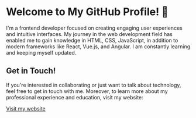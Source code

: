 # Welcome to My GitHub Profile! 👋
I'm a frontend developer focused on creating engaging user experiences and intuitive interfaces. My journey in the web development field has enabled me to gain knowledge in HTML, CSS, JavaScript, in addition to modern frameworks like React, Vue.js, and Angular. I am constantly learning and keeping myself updated.

## Get in Touch!

If you're interested in collaborating or just want to talk about technology, feel free to get in touch with me. Moreover, to learn more about my professional experience and education, visit my website:

[Visit my website](https://fernanda.dev/)
